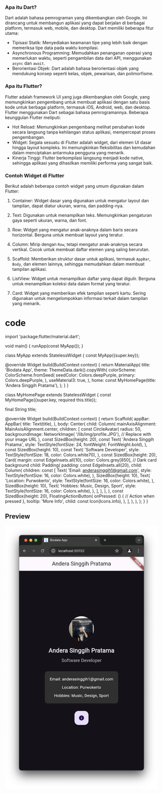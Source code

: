 ### Apa itu Dart?

Dart adalah bahasa pemrograman yang dikembangkan oleh Google. Ini dirancang untuk membangun aplikasi yang dapat berjalan di berbagai platform, termasuk web, mobile, dan desktop. Dart memiliki beberapa fitur utama:

- Tipisasi Statik: Menyediakan keamanan tipe yang lebih baik dengan memeriksa tipe data pada waktu kompilasi.
- Asynchronous Programming: Memudahkan penanganan operasi yang memerlukan waktu, seperti pengambilan data dari API, menggunakan `async` dan `await`.
- Berorientasi Objek: Dart adalah bahasa berorientasi objek yang mendukung konsep seperti kelas, objek, pewarisan, dan polimorfisme.

### Apa itu Flutter?

Flutter adalah framework UI yang juga dikembangkan oleh Google, yang memungkinkan pengembang untuk membuat aplikasi dengan satu basis kode untuk berbagai platform, termasuk iOS, Android, web, dan desktop. Flutter menggunakan Dart sebagai bahasa pemrogramannya. Beberapa keunggulan Flutter meliputi:

- Hot Reload: Memungkinkan pengembang melihat perubahan kode secara langsung tanpa kehilangan status aplikasi, mempercepat proses pengembangan.
- Widget: Segala sesuatu di Flutter adalah widget, dari elemen UI dasar hingga layout kompleks. Ini memungkinkan fleksibilitas dan kemudahan dalam menciptakan antarmuka pengguna yang menarik.
- Kinerja Tinggi: Flutter berkompilasi langsung menjadi kode native, sehingga aplikasi yang dihasilkan memiliki performa yang sangat baik.

### Contoh Widget di Flutter

Berikut adalah beberapa contoh widget yang umum digunakan dalam Flutter:

1. Container: Widget dasar yang digunakan untuk mengatur layout dan tampilan, dapat diatur ukuran, warna, dan padding-nya.

2. Text: Digunakan untuk menampilkan teks. Memungkinkan pengaturan gaya seperti ukuran, warna, dan font.

3. Row: Widget yang mengatur anak-anaknya dalam baris secara horizontal. Berguna untuk membuat layout yang teratur.

4. Column: Mirip dengan `Row`, tetapi mengatur anak-anaknya secara vertikal. Cocok untuk membuat daftar elemen yang saling berurutan.

5. Scaffold: Memberikan struktur dasar untuk aplikasi, termasuk `AppBar`, `Body`, dan elemen lainnya, sehingga memudahkan dalam membuat tampilan aplikasi.

6. ListView: Widget untuk menampilkan daftar yang dapat digulir. Berguna untuk menampilkan koleksi data dalam format yang teratur.

7. Card: Widget yang memberikan efek tampilan seperti kartu. Sering digunakan untuk mengelompokkan informasi terkait dalam tampilan yang menarik.

# code

import 'package:flutter/material.dart';

void main() {
runApp(const MyApp());
}

class MyApp extends StatelessWidget {
const MyApp({super.key});

@override
Widget build(BuildContext context) {
return MaterialApp(
title: 'Biodata App',
theme: ThemeData.dark().copyWith(
colorScheme: ColorScheme.fromSeed(
seedColor: Colors.deepPurple,
primary: Colors.deepPurple,
),
useMaterial3: true,
),
home: const MyHomePage(title: 'Andera Singgih Pratama'),
);
}
}

class MyHomePage extends StatelessWidget {
const MyHomePage({super.key, required this.title});

final String title;

@override
Widget build(BuildContext context) {
return Scaffold(
appBar: AppBar(
title: Text(title),
),
body: Center(
child: Column(
mainAxisAlignment: MainAxisAlignment.center,
children: <Widget>[
const CircleAvatar(
radius: 50,
backgroundImage: NetworkImage(
'/lib/img/profile.JPG'), // Replace with your image URL
),
const SizedBox(height: 20),
const Text(
'Andera Singgih Pratama',
style: TextStyle(fontSize: 24, fontWeight: FontWeight.bold),
),
const SizedBox(height: 10),
const Text(
'Software Developer',
style: TextStyle(fontSize: 18, color: Colors.white70),
),
const SizedBox(height: 20),
Card(
margin: const EdgeInsets.all(10),
color: Colors.grey[850], // Dark card background
child: Padding(
padding: const EdgeInsets.all(20),
child: Column(
children: const [
Text(
'Email: anderasinggih1@gmail.com',
style: TextStyle(fontSize: 16, color: Colors.white),
),
SizedBox(height: 10),
Text(
'Location: Purwokerto',
style: TextStyle(fontSize: 16, color: Colors.white),
),
SizedBox(height: 10),
Text(
'Hobbies: Music, Design, Sport',
style: TextStyle(fontSize: 16, color: Colors.white),
),
],
),
),
),
const SizedBox(height: 20),
FloatingActionButton(
onPressed: () {
// Action when pressed
},
tooltip: 'More Info',
child: const Icon(Icons.info),
),
],
),
),
);
}
}

## Preview

![App Screenshoot](./img/ss1.png)
